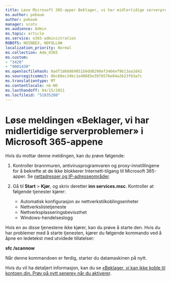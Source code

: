 ```yaml
---
title: Løse Microsoft 365-apper Beklager, vi har midlertidige serverproblemer
ms.author: pebaum
author: pebaum
manager: scotv
ms.audience: Admin
ms.topic: article
ms.service: o365-administration
ROBOTS: NOINDEX, NOFOLLOW
localization_priority: Normal
ms.collection: Adm_O365
ms.custom:
- "3420"
- "9001430"
ms.openlocfilehash: 0adf1d66869051b9dd8290ef3466ef9b13aa2d41
ms.sourcegitcommit: 8bc60ec34bc1e40685e3976576e04a2623f63a7c
ms.translationtype: MT
ms.contentlocale: nb-NO
ms.lasthandoff: 04/15/2021
ms.locfileid: "51835280"
---
```

# <a name="fixing-the-microsoft-365-apps-sorry-we-are-having-temporary-server-issues-message"></a>Løse meldingen «Beklager, vi har midlertidige serverproblemer» i Microsoft 365-appene

Hvis du mottar denne meldingen, kan du prøve følgende:

1. Kontroller brannmuren, antivirusprogramvaren og proxy-innstillingene for å bekrefte at de ikke blokkerer Internett-tilgang til Microsoft 365-apper. Se [nettadresser og IP-adresseområder](https://docs.microsoft.com/office365/enterprise/urls-and-ip-address-ranges).

2. Gå til **Start**  >  **Kjør**, og skriv deretter **inn services.msc**. Kontroller at følgende tjenester kjører:
    - Automatisk konfigurasjon av nettverkstilkoblingsenheter
    - Nettverkslistetjeneste
    - Nettverksplasseringsbevissthet
    - Windows-hendelseslogg

Hvis en av disse tjenestene ikke kjører, kan du prøve å starte den. Hvis du har problemer med å starte tjenesten, kjører du følgende kommando ved å åpne en ledetekst med utvidede tillatelser:

**sfc /scannow**

Når denne kommandoen er ferdig, starter du datamaskinen på nytt.

Hvis du vil ha detaljert informasjon, kan du se [«Beklager, vi kan ikke koble til kontoen din. Prøv på nytt senere» når du aktiverer](https://docs.microsoft.com/office/troubleshoot/activation-installation/issue-when-activate-office-from-office-365).